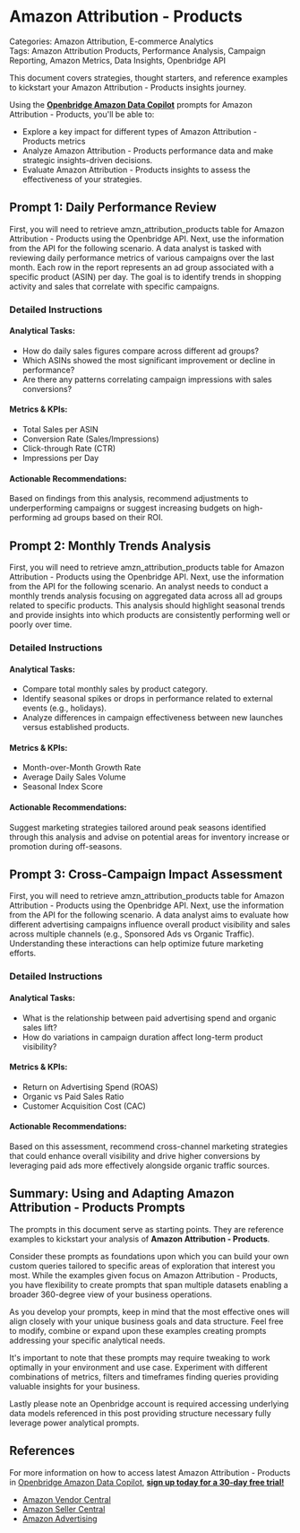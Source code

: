 # Amazon Attribution - Products

Categories: Amazon Attribution, E-commerce Analytics  
Tags: Amazon Attribution Products, Performance Analysis, Campaign Reporting, Amazon Metrics, Data Insights, Openbridge API  

This document covers strategies, thought starters, and reference examples to kickstart your Amazon Attribution - Products insights journey. 

Using the <a href="https://chatgpt.com/g/g-Sg4qP7r3v-openbridge-data-copilot" target="_blank"><strong>Openbridge Amazon Data Copilot</strong></a> prompts for Amazon Attribution - Products, you'll be able to:

- Explore a key impact for different types of Amazon Attribution - Products metrics
- Analyze Amazon Attribution - Products performance data and make strategic insights-driven decisions.
- Evaluate Amazon Attribution - Products insights to assess the effectiveness of your strategies.

## Prompt 1: Daily Performance Review

First, you will need to retrieve amzn_attribution_products table for Amazon Attribution - Products using the Openbridge API. Next, use the information from the API for the following scenario. A data analyst is tasked with reviewing daily performance metrics of various campaigns over the last month. Each row in the report represents an ad group associated with a specific product (ASIN) per day. The goal is to identify trends in shopping activity and sales that correlate with specific campaigns.

### Detailed Instructions
#### Analytical Tasks:
- How do daily sales figures compare across different ad groups? 
- Which ASINs showed the most significant improvement or decline in performance?
- Are there any patterns correlating campaign impressions with sales conversions?

#### Metrics & KPIs:
- Total Sales per ASIN
- Conversion Rate (Sales/Impressions)
- Click-through Rate (CTR)
- Impressions per Day

#### Actionable Recommendations:
Based on findings from this analysis, recommend adjustments to underperforming campaigns or suggest increasing budgets on high-performing ad groups based on their ROI.

## Prompt 2: Monthly Trends Analysis

First, you will need to retrieve amzn_attribution_products table for Amazon Attribution - Products using the Openbridge API. Next, use the information from the API for the following scenario. An analyst needs to conduct a monthly trends analysis focusing on aggregated data across all ad groups related to specific products. This analysis should highlight seasonal trends and provide insights into which products are consistently performing well or poorly over time.

### Detailed Instructions
#### Analytical Tasks:
- Compare total monthly sales by product category.
- Identify seasonal spikes or drops in performance related to external events (e.g., holidays).
- Analyze differences in campaign effectiveness between new launches versus established products.

#### Metrics & KPIs:
- Month-over-Month Growth Rate
- Average Daily Sales Volume
- Seasonal Index Score 

#### Actionable Recommendations:
Suggest marketing strategies tailored around peak seasons identified through this analysis and advise on potential areas for inventory increase or promotion during off-seasons.

## Prompt 3: Cross-Campaign Impact Assessment

First, you will need to retrieve amzn_attribution_products table for Amazon Attribution - Products using the Openbridge API. Next, use the information from the API for the following scenario. A data analyst aims to evaluate how different advertising campaigns influence overall product visibility and sales across multiple channels (e.g., Sponsored Ads vs Organic Traffic). Understanding these interactions can help optimize future marketing efforts.

### Detailed Instructions
#### Analytical Tasks:
- What is the relationship between paid advertising spend and organic sales lift?
- How do variations in campaign duration affect long-term product visibility?
  
#### Metrics & KPIs:
- Return on Advertising Spend (ROAS)
- Organic vs Paid Sales Ratio
- Customer Acquisition Cost (CAC)

#### Actionable Recommendations:
Based on this assessment, recommend cross-channel marketing strategies that could enhance overall visibility and drive higher conversions by leveraging paid ads more effectively alongside organic traffic sources.

## Summary: Using and Adapting Amazon Attribution - Products Prompts
The prompts in this document serve as starting points. They are reference examples to kickstart your analysis of **Amazon Attribution - Products**.

Consider these prompts as foundations upon which you can build your own custom queries tailored to specific areas of exploration that interest you most. While the examples given focus on Amazon Attribution - Products, you have flexibility to create prompts that span multiple datasets enabling a broader 360-degree view of your business operations.

As you develop your prompts, keep in mind that the most effective ones will align closely with your unique business goals and data structure. Feel free to modify, combine or expand upon these examples creating prompts addressing your specific analytical needs.

It's important to note that these prompts may require tweaking to work optimally in your environment and use case. Experiment with different combinations of metrics, filters and timeframes finding queries providing valuable insights for your business.
                    
Lastly please note an Openbridge account is required accessing underlying data models referenced in this post providing structure necessary fully leverage power analytical prompts.

## References   
For more information on how to access latest Amazon Attribution - Products in <a href="https://chatgpt.com/g/g-Sg4qP7r3v-openbridge-data-copilot" target="_blank">Openbridge Amazon Data Copilot</a>, <a href="https://openbridge.com" target="_blank"><strong>sign up today for a 30-day free trial!</strong></a>

<ul>
<li> <a href="https://www.openbridge.com/amazon-vendor-central/" target="_blank">Amazon Vendor Central</a> </li>
<li> <a href="https://www.openbridge.com/amazon-selling-partner/" target="_blank">Amazon Seller Central</a> </li>
<li> <a href="https://www.openbridge.com/amazon-advertising/" target="_blank">Amazon Advertising</a> </li>
</ul>